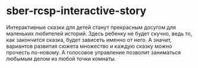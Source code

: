 # sber-rcsp-interactive-story

Интерактивные сказки для детей станут прекрасным досугом для маленьких любителей историй. Здесь ребенку не будет скучно, ведь то, как закончится сказка, будет зависеть именно от него. А значит, вариантов развития сюжета множество и каждую сказку можно прочесть по-новому. А голосовое управление позволит заниматься любымым делом из любой точки комнаты.
